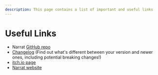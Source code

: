 ```yaml
---
description: This page contains a list of important and useful links
---
```


# Useful Links

* Narrat [GitHub repo](https://github.com/liana-pigeot/narrat)
* [Changelog](https://github.com/liana-pigeot/narrat/blob/main/CHANGELOG.md) (Find out what's different between your version and newer ones, including potential breaking changes!)
* [itch.io page](https://nalaria.itch.io/narrat)
* [Narrat website](https://get-narrat.com/)
